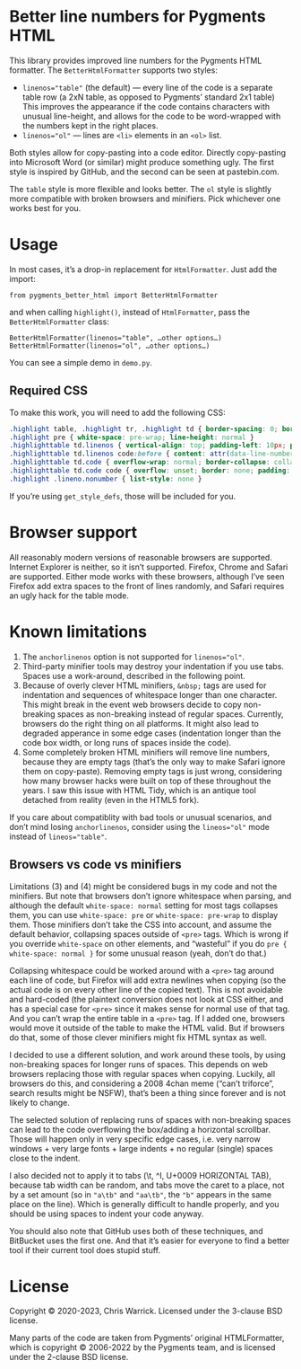 Better line numbers for Pygments HTML
=====================================

This library provides improved line numbers for the Pygments HTML formatter. The `BetterHtmlFormatter` supports two styles:

* `linenos="table"` (the default) — every line of the code is a separate table row (a 2xN table, as opposed to Pygments’ standard 2x1 table) This improves the appearance if the code contains characters with unusual line-height, and allows for the code to be word-wrapped with the numbers kept in the right places.
* `linenos="ol"` — lines are `<li>` elements in an `<ol>` list.

Both styles allow for copy-pasting into a code editor. Directly copy-pasting into Microsoft Word (or similar) might produce something ugly. The first style is inspired by GitHub, and the second can be seen at pastebin.com.

The `table` style is more flexible and looks better. The `ol` style is slightly more compatible with broken browsers and minifiers. Pick whichever one works best for you.

Usage
=====

In most cases, it’s a drop-in replacement for `HtmlFormatter`. Just add the import:

    from pygments_better_html import BetterHtmlFormatter

and when calling `highlight()`, instead of `HtmlFormatter`, pass the `BetterHtmlFormatter` class:

    BetterHtmlFormatter(linenos="table", …other options…)
    BetterHtmlFormatter(linenos="ol", …other options…)

You can see a simple demo in `demo.py`.

Required CSS
------------

To make this work, you will need to add the following CSS:

```css
.highlight table, .highlight tr, .highlight td { border-spacing: 0; border-collapse: separate; padding: 0 }
.highlight pre { white-space: pre-wrap; line-height: normal }
.highlighttable td.linenos { vertical-align: top; padding-left: 10px; padding-right: 10px; user-select: none; -webkit-user-select: none }
.highlighttable td.linenos code:before { content: attr(data-line-number) }
.highlighttable td.code { overflow-wrap: normal; border-collapse: collapse }
.highlighttable td.code code { overflow: unset; border: none; padding: 0; margin: 0; white-space: pre-wrap; line-height: unset; background: none }
.highlight .lineno.nonumber { list-style: none }
```

If you’re using ``get_style_defs``, those will be included for you.

Browser support
===============

All reasonably modern versions of reasonable browsers are supported. Internet Explorer is neither, so it isn’t supported. Firefox, Chrome and Safari are supported. Either mode works with these browsers, although I’ve seen Firefox add extra spaces to the front of lines randomly, and Safari requires an ugly hack for the table mode.

Known limitations
=================

1. The `anchorlinenos` option is not supported for `linenos="ol"`.
2. Third-party minifier tools may destroy your indentation if you use tabs. Spaces use a work-around, described in the following point.
3. Because of overly clever HTML minifiers, `&nbsp;` tags are used for indentation and sequences of whitespace longer than one character. This might break in the event web browsers decide to copy non-breaking spaces as non-breaking instead of regular spaces. Currently, browsers do the right thing on all platforms. It might also lead to degraded apperance in some edge cases (indentation longer than the code box width, or long runs of spaces inside the code).
4. Some completely broken HTML minifiers will remove line numbers, because they are empty tags (that’s the only way to make Safari ignore them on copy-paste). Removing empty tags is just wrong, considering how many browser hacks were built on top of these throughout the years. I saw this issue with HTML Tidy, which is an antique tool detached from reality (even in the HTML5 fork).

If you care about compatiblity with bad tools or unusual scenarios, and don’t mind losing `anchorlinenos`, consider using the `lineos="ol"` mode instead of `lineos="table"`.

Browsers vs code vs minifiers
-----------------------------

Limitations (3) and (4) might be considered bugs in my code and not the minifiers. But note that browsers don’t ignore whitespace when parsing, and although the default `white-space: normal` setting for most tags collapses them, you can use `white-space: pre` or `white-space: pre-wrap` to display them. Those minifiers don’t take the CSS into account, and assume the default behavior, collapsing spaces outside of `<pre>` tags. Which is wrong if you override `white-space` on other elements, and “wasteful” if you do `pre { white-space: normal }` for some unusual reason (yeah, don’t do that.)

Collapsing whitespace could be worked around with a `<pre>` tag around each line of code, but Firefox will add extra newlines when copying (so the actual code is on every other line of the copied text). This is not avoidable and hard-coded (the plaintext conversion does not look at CSS either, and has a special case for `<pre>` since it makes sense for normal use of that tag. And you can’t wrap the entire table in a `<pre>` tag. If I added one, browsers would move it outside of the table to make the HTML valid. But if browsers do that, some of those clever minifiers might fix HTML syntax as well.

I decided to use a different solution, and work around these tools, by using non-breaking spaces for longer runs of spaces. This depends on web browsers replacing those with regular spaces when copying. Luckily, all browsers do this, and considering a 2008 4chan meme (“can’t triforce”, search results might be NSFW), that’s been a thing since forever and is not likely to change.

The selected solution of replacing runs of spaces with non-breaking spaces can lead to the code overflowing the box/adding a horizontal scrollbar. Those will happen only in very specific edge cases, i.e. very narrow windows + very large fonts + large indents + no regular (single) spaces close to the indent.

I also decided not to apply it to tabs (\t, ^I, U+0009 HORIZONTAL TAB), because tab width can be random, and tabs move the caret to a place, not by a set amount (so in `"a\tb"` and `"aa\tb"`, the `"b"` appears in the same place on the line). Which is generally difficult to handle properly, and you should be using spaces to indent your code anyway.

You should also note that GitHub uses both of these techniques, and BitBucket uses the first one. And that it’s easier for everyone to find a better tool if their current tool does stupid stuff.

License
=======

Copyright © 2020-2023, Chris Warrick. Licensed under the 3-clause BSD license.

Many parts of the code are taken from Pygments’ original HTMLFormatter, which is copyright © 2006-2022 by the Pygments team, and is licensed under the 2-clause BSD license.
